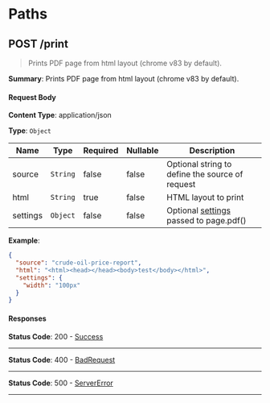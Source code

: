 # Paths

## POST /print 

> Prints PDF page from html layout (chrome v83 by default).

**Summary**: Prints PDF page from html layout (chrome v83 by default).

#### Request Body
    
**Content Type**: application/json

**Type**: <code>Object</code>

| Name | Type | Required | Nullable | Description |
| ---- | ---- | -------- | -------- | ----------- |
| source | <code>String</code> | false | false | Optional string to define the source of request |
| html | <code>String</code> | true | false | HTML layout to print |
| settings | <code>Object</code> | false | false | Optional [settings](https://github.com/puppeteer/puppeteer/blob/v5.2.1/docs/api.md#pagepdfoptions) passed to page.pdf() |

**Example**:

```json
{
  "source": "crude-oil-price-report",
  "html": "<html><head></head><body>test</body></html>",
  "settings": {
    "width": "100px"
  }
}
```

#### Responses

**Status Code**: 200 - [Success](/content/api/components?id=responsessuccess)

* * *

**Status Code**: 400 - [BadRequest](/content/api/components?id=responsesbadrequest)

* * *

**Status Code**: 500 - [ServerError](/content/api/components?id=responsesservererror)

* * *

